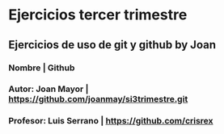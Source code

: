 # Ejercicios tercer trimestre
## Ejercicios de uso de git y github by Joan


### Nombre                 | Github
### Autor: Joan Mayor      | https://github.com/joanmay/si3trimestre.git
### Profesor: Luis Serrano | https://github.com/crisrex


